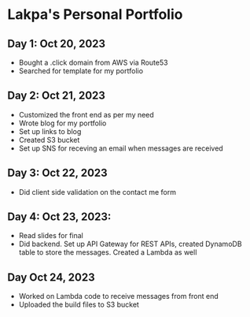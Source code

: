# Lakpa's Personal Portfolio

## Day 1: Oct 20, 2023
- Bought a .click domain from AWS via Route53
- Searched for template for my portfolio 

## Day 2: Oct 21, 2023
- Customized the front end as per my need
- Wrote blog for my portfolio
- Set up links to blog
- Created S3 bucket
- Set up SNS for receving an email when messages are received

## Day 3: Oct 22, 2023
-  Did client side validation on the contact me form

## Day 4: Oct 23, 2023:
- Read slides for final
- Did backend. Set up API Gateway for REST APIs, created DynamoDB table to store the messages. Created a Lambda as well

## Day Oct 24, 2023
- Worked on Lambda code to receive messages from front end
- Uploaded the build files to S3 bucket

